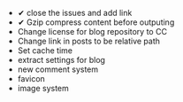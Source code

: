 * ✔ close the issues and add link
* ✔ Gzip compress content before outputing
* Change license for blog repository to CC
* Change link in posts to be relative path
* Set cache time
* extract settings for blog
* new comment system
* favicon
* image system
